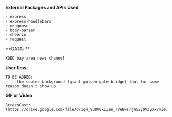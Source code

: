 

**External Packages and APIs Used**

    - express
    - express-handlebars
    - mongoose
    - body-parser
    - cheerio
    - request

**DATA: **

    KQED bay area news channel


**User flow**

    TO BE ADDED: 
        -the cooler background (giant golden gate bridge) that for some reason doesn't show up

**GIF or Video**

    ScreenCast: 
    (https://drive.google.com/file/d/1q4_8Q8V0k1Ien_rVeNwsnjA5Zy0V3yXx/view)
    

